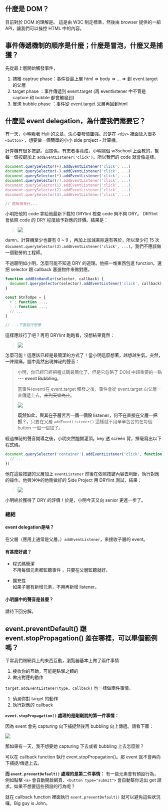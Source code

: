 ## 什麼是 DOM？
目前對於 DOM 的理解是。 這是由 W3C 制定標準，然後由 browser 提供的一組 API，讓我們可以操控 HTML 中的內容。

## 事件傳遞機制的順序是什麼；什麼是冒泡，什麼又是捕獲？
先從最上層開始觸發事件，

1. 捕獲 captrue phase：事件從最上層 html => body => ... => 到 event.target 的父層
2. target phase ：事件傳遞到 event.target (再 eventlistener 中不管是 capture 和 bubble 都會觸發到)
3. 冒泡 bubble phase ：事件從 event.target 父層再回到html

## 什麼是 event delegation，為什麼我們需要它？

有一天，小明看著 Huli 的文章，決心要發憤圖強。於是在 `<div>` 裡面放入很多 `<button>` ，想要做一個簡單的小小 side project - 計算機。

計算機有很多按鍵。沒關係，有志者事竟成，小明照個 w3school 上面教的，幫每一個按鍵加上 `addEventListener('click')`。所以我們的 code 就會像這樣。

```javascript
document.querySelector(+).addEventListener('click', ...)
document.querySelector(-).addEventListener('click', ...)
document.querySelector(*).addEventListener('click', ...)
document.querySelector(/).addEventListener('click', ...)
document.querySelector(1).addEventListener('click', ...)
document.querySelector(2).addEventListener('click', ...)
document.querySelector(3).addEventListener('click', ...)

// 還有很多行...
```

小明把他的 code 拿給他最新下載的 DRYlint 檢查 code 夠不夠 DRY。 DRYlint 會依照 code 的 DRY 程度給予對應的評價。結果是：

> ![](https://i.imgur.com/2QUArf7.png)

damn，計算機至少也要有 0 ~ 9 ，再加上加減乘除還有等於，所以至少打 15 次 `document.querySelector(3).addEventListener('click', ...)`。我們不應該做一個勤勞的工程師。

不過聰明如小明，怎麼可能不知道 DRY 的道理。他把一堆東西包進 function。還把 selector 跟 callback 塞進物件來做對應。

```javascript
function addBtnHandler(selector, callback) {
  document.querySelector(selector).addEventListener('click', callback);
}

const btnToOpe = {
  + : function ...,
  - : function ...,
  // ...
}

// ...下面自行想像
```

這樣應該行了吧？再用 DRYlint 跑跑看，沒想結果竟然：

> 
> ![](https://i.imgur.com/0Tvv3pI.png)

怎麼可能！這應該已經是最簡潔的方式了！當小明這麼想著，越想越生氣。突然，一陣頭痛，腦中竟然出現神祕的聲音：

> 小明，你已經已經把程式碼最簡化了，但是它忽略了 DOM 中超重要的一點 --- **event Bubbling**。
>
> 當事件(event)在 event.target 觸發之後，事件會從 event.target 向父層一直傳遞上去，~~直到天堂為止~~。
>
>![](https://i.imgur.com/kDbCD4I.png)
>
> **既然如此，與其在子層苦苦一個一個設 listener，何不在直接在父層一把抓？**，只要在父層 `addEventListener()` 這樣就不用辛辛苦苦的在每個 button 一個一個加了。

經過神祕的聲音開導之後，小明突然醍醐灌頂。key 透 screen 背，揮毫寫出以下程式碼。

```javascript
document.querySelector('container').addEventListener('click', function (e) {
  // ...  
})
```

他在這些按鍵的父層加上 `eventListener` 然後在依照按鍵內容去判斷，執行對應的操作。他興沖沖的他剛做好的 Side Project 用 DRYlint 測試，結果：

> ![](https://i.imgur.com/kf2G63O.png)

小明終於獲得了 DRY 的評價！於是，小明今天又向 senior 更進一步了。


### 總結
#### event delegation是啥？
在父層（應用上通常是父層，）`addEventListener`，來接收子層的 event。
#### 有甚麼好處？
- 程式碼簡潔  
  不用每個元素都監聽事件 ，只要在父層監聽就好。

- 擴充性  
  如果子層有新增元素，不用再新增 listener。

#### 小明腦中的聲音是甚麼？
請待下回分解。

## event.preventDefault() 跟 event.stopPropagation() 差在哪裡，可以舉個範例嗎？
平常我們跟網頁上的東西互動，瀏覽器基本上做了兩件事情  
1. 接收你的互動，可能是點擊之類的
2. 做出對應的動作

`target.addEventListener(type, callback)` 也一樣做兩件事情。
1. 偵測你對 target 的動作
2. 執行對應的 callback

**`event.stopPropagation()` 處理的是剛剛說的第一件事情：**

因為 event 會先 capturing 向下捕捉然後再 bubbling 向上傳遞。請看下圖：

![](https://i.imgur.com/H7RNhVp.png)

那如果有一天，我不想要她 capturing 下去或者 bubbling 上去怎麼辦？

可以在 callback function 執行 event.stopPropagation()。那 event 就不會再向下捕捉/傳遞上去。

**而 `event.preventDefault()` 處理的是第二件事情：**
有一些元素會有預設行為，例如點擊 `<a>` 會自動開啟網頁、`<button type="submit">` 會自動幫你送出 get 請求。如果不想要這些預設的行為呢？

就在 callback function 裡面執行 `event.preventDefault()` 就可以避免這些狀況囉。Big guy is John。

